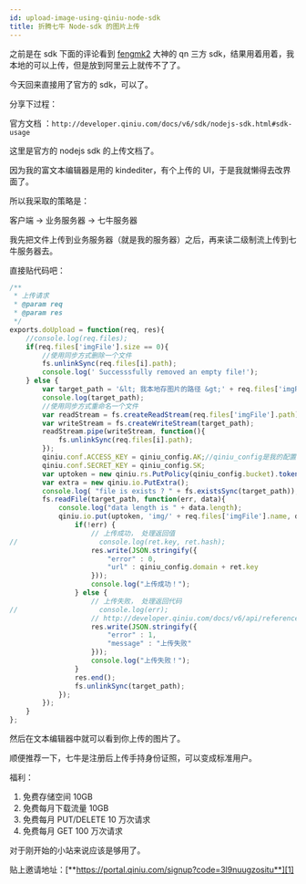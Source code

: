 ```yaml
---
id: upload-image-using-qiniu-node-sdk
title: 折腾七牛 Node-sdk 的图片上传
---
```


 之前是在 sdk 下面的评论看到 [fengmk2][0] 大神的 qn 三方 sdk，结果用着用着，我本地的可以上传，但是放到阿里云上就传不了了。

今天回来直接用了官方的 sdk，可以了。

分享下过程：

官方文档 ：`http://developer.qiniu.com/docs/v6/sdk/nodejs-sdk.html#sdk-usage`

这里是官方的 nodejs sdk 的上传文档了。

 因为我的富文本编辑器是用的 kindediter，有个上传的 UI，于是我就懒得去改界面了。

 所以我采取的策略是：

 客户端 -&gt; 业务服务器 -&gt; 七牛服务器

 我先把文件上传到业务服务器（就是我的服务器）之后，再来读二级制流上传到七牛服务器去。

 直接贴代码吧：
```js
/**
 * 上传请求
 * @param req
 * @param res
 */
exports.doUpload = function(req, res){
    //console.log(req.files);
    if(req.files['imgFile'].size == 0){
        //使用同步方式删除一个文件
        fs.unlinkSync(req.files[i].path);
        console.log(' Successsfully removed an empty file!');
    } else {
        var target_path = '&lt; 我本地存图片的路径 &gt;' + req.files['imgFile'].name;
        console.log(target_path);
        //使用同步方式重命名一个文件
        var readStream = fs.createReadStream(req.files['imgFile'].path);
        var writeStream = fs.createWriteStream(target_path);
        readStream.pipe(writeStream, function(){
            fs.unlinkSync(req.files[i].path);
        });
        qiniu.conf.ACCESS_KEY = qiniu_config.AK;//qiniu_config是我的配置文件
        qiniu.conf.SECRET_KEY = qiniu_config.SK;
        var uptoken = new qiniu.rs.PutPolicy(qiniu_config.bucket).token();
        var extra = new qiniu.io.PutExtra();
        console.log( "file is exists ? " + fs.existsSync(target_path));
        fs.readFile(target_path, function(err, data){
            console.log("data length is " + data.length);
            qiniu.io.put(uptoken, 'img/' + req.files['imgFile'].name, data, extra, function(err, ret) {
                if(!err) {
                    // 上传成功， 处理返回值
//                    console.log(ret.key, ret.hash);
                    res.write(JSON.stringify({
                        "error" : 0,
                        "url" : qiniu_config.domain + ret.key
                    }));
                    console.log("上传成功！");
                } else {
                    // 上传失败， 处理返回代码
//                    console.log(err);
                    // http://developer.qiniu.com/docs/v6/api/reference/codes.html
                    res.write(JSON.stringify({
                        "error" : 1,
                        "message" : "上传失败"
                    }));
                    console.log("上传失败！");
                }
                res.end();
                fs.unlinkSync(target_path);
            });
        });
    }
};
```

然后在文本编辑器中就可以看到你上传的图片了。

 顺便推荐一下，七牛是注册后上传手持身份证照，可以变成标准用户。

 福利：

1. 免费存储空间 10GB
1. 免费每月下载流量 10GB
1. 免费每月 PUT/DELETE 10 万次请求
1. 免费每月 GET 100 万次请求

 对于刚开始的小站来说应该是够用了。

 贴上邀请地址：[**https://portal.qiniu.com/signup?code=3l9nuugzositu**][1]

[0]: https://cnodejs.org/user/fengmk2
[1]: https://portal.qiniu.com/signup?code=3l9nuugzositu
